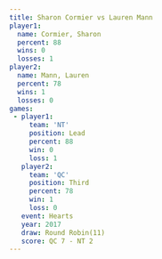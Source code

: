 ```yaml
---
title: Sharon Cormier vs Lauren Mann
player1:               
  name: Cormier, Sharon
  percent: 88          
  wins: 0              
  losses: 1            
player2:               
  name: Mann, Lauren   
  percent: 78          
  wins: 1              
  losses: 0            
games:
 - player1:        
     team: 'NT'    
     position: Lead
     percent: 88   
     win: 0        
     loss: 1       
   player2:         
     team: 'QC'     
     position: Third
     percent: 78    
     win: 1         
     loss: 0        
   event: Hearts        
   year: 2017           
   draw: Round Robin(11)
   score: QC 7 - NT 2   
---
```

